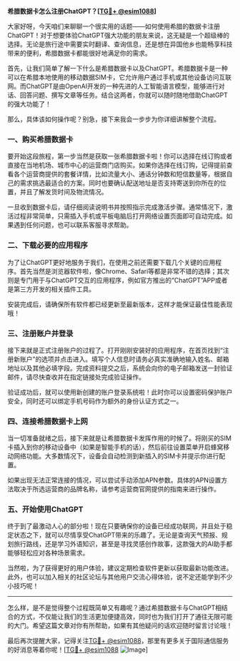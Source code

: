 **希腊数据卡怎么注册ChatGPT？[[TG💪+ @esim1088](https://t.me/s/esim1088)]**

大家好呀，今天咱们来聊聊一个很实用的话题——如何使用希腊的数据卡注册ChatGPT！对于想要体验ChatGPT强大功能的朋友来说，这无疑是一个超级棒的选择。无论是旅行途中需要实时翻译、查询信息，还是想在异国他乡也能畅享科技带来的便利，希腊数据卡都能很好地满足你的需求。

首先，让我们简单了解一下什么是希腊数据卡以及ChatGPT。希腊数据卡是一种可以在希腊本地使用的移动数据SIM卡，它允许用户通过手机或其他设备访问互联网。而ChatGPT是由OpenAI开发的一种先进的人工智能语言模型，能够进行对话、回答问题、撰写文章等任务。结合这两者，你就可以随时随地借助ChatGPT的强大功能了！

那么，具体该如何操作呢？别急，接下来我会一步步为你详细讲解整个流程。

### **一、购买希腊数据卡**

要开始这段旅程，第一步当然是获取一张希腊数据卡啦！你可以选择在线订购或者直接在当地机场、城市中心的运营商门店购买。如果你选择在线订购，记得提前查看各个运营商提供的套餐详情，比如流量大小、通话分钟数和短信数量等，根据自己的需求挑选最适合的方案。同时也要确认配送地址是否支持寄送到你所在的位置，并且了解发货时间及物流情况。

一旦收到数据卡后，请仔细阅读说明书并按照指示完成激活步骤。通常情况下，激活过程非常简单，只需插入手机或平板电脑后打开网络设置页面即可自动完成。如果遇到任何问题，也可以联系客服寻求帮助。

### **二、下载必要的应用程序**

为了让ChatGPT更好地服务于我们，在使用之前还需要下载几个关键的应用程序。首先当然是浏览器软件啦，像Chrome、Safari等都是非常不错的选择；其次则是专门用于与ChatGPT交互的应用程序，例如官方推出的“ChatGPT”APP或者是第三方开发的相关插件工具。

安装完成后，请确保所有软件都已经更新至最新版本，这样才能保证最佳性能表现哦！

### **三、注册账户并登录**

接下来就是正式注册账户的过程了。打开刚刚安装好的应用程序，在首页找到“注册新账户”的选项并点击进入。填写个人信息时请务必真实准确地输入姓名、邮箱地址以及其他必填字段。完成资料提交之后，系统会向你的电子邮箱发送一封验证邮件，请尽快查收并在指定链接处完成验证操作。

验证成功后，就可以使用新创建的账户登录系统啦！此时你可以设置密码保护账户安全，同时还可以绑定手机号码作为额外的身份认证方式之一。

### **四、连接希腊数据卡上网**

当一切准备就绪之后，接下来就是让希腊数据卡发挥作用的时候了。将刚买的SIM卡插入到你的移动设备中（如果是智能手机的话），然后前往设置菜单开启蜂窝移动网络功能。大多数情况下，设备会自动检测到新插入的SIM卡并提示你进行配置。

如果出现无法正常连接的情况，可以尝试手动添加APN参数。具体的APN设置方法取决于所选运营商的品牌名称，请参考运营商官网提供的指南来进行操作。

### **五、开始使用ChatGPT**

终于到了最激动人心的部分啦！现在只要确保你的设备已经成功联网，并且处于稳定状态之下，就可以尽情享受ChatGPT带来的乐趣了。无论是查询天气预报、规划旅行路线，还是学习外语知识，甚至是寻找灵感创作故事，这款强大的AI助手都能够轻松应对各种场景需求。

当然啦，为了获得更好的用户体验，建议定期检查软件更新以获取最新功能改进。此外，也可以加入相关的社区论坛与其他用户交流心得体验，说不定还能学到不少小技巧呢！

---

怎么样，是不是觉得整个过程既简单又有趣呢？通过希腊数据卡与ChatGPT相结合的方式，不仅能让我们的生活更加便捷高效，同时也为我们打开了通往无限可能的大门。希望这篇文章对你有所帮助，如果有其他疑问的话欢迎随时留言讨论哦！

最后再次提醒大家，记得关注[TG💪+ @esim1088](https://t.me/s/esim1088)，那里有更多关于国际通信服务的好消息等着你呢！[[TG💪+ @esim1088](https://t.me/s/esim1088) ![Image](https://i.postimg.cc/4NQfJmqS/Snipaste-2025-05-13-00-14-12.png)]